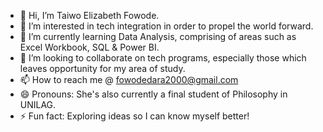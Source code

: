 - 👋 Hi, I’m Taiwo Elizabeth Fowode.
- 👀 I’m interested in tech integration in order to propel the world forward.
- 🌱 I’m currently learning Data Analysis, comprising of areas such as Excel Workbook, SQL & Power BI.
- 💞️ I’m looking to collaborate on tech programs, especially those which leaves opportunity for my area of study.
- 📫 How to reach me @ fowodedara2000@gmail.com
- 😄 Pronouns: She's also currently a final student of Philosophy in UNILAG.
- ⚡ Fun fact: Exploring ideas so I can know myself better!

<!---
Lizzy137/Lizzy137 is a ✨ special ✨ repository because its `README.md` (this file) appears on your GitHub profile.
You can click the Preview link to take a look at your changes.
--->
